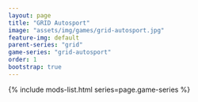 ```yaml
---
layout: page
title: "GRID Autosport"
image: "assets/img/games/grid-autosport.jpg"
feature-img: default
parent-series: "grid"
game-series: "grid-autosport"
order: 1
bootstrap: true
---
```


{% include mods-list.html series=page.game-series %}
